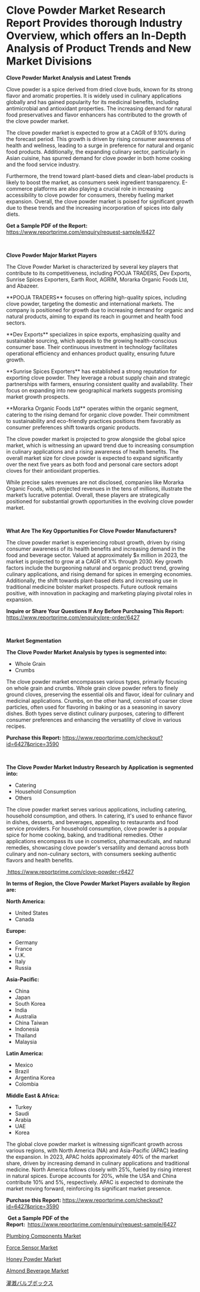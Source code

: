 <p><h1>Clove Powder Market Research Report Provides thorough Industry Overview, which offers an In-Depth Analysis of Product Trends and New Market Divisions</h1></p><p><strong>Clove Powder Market Analysis and Latest Trends</strong></p>
<p><p>Clove powder is a spice derived from dried clove buds, known for its strong flavor and aromatic properties. It is widely used in culinary applications globally and has gained popularity for its medicinal benefits, including antimicrobial and antioxidant properties. The increasing demand for natural food preservatives and flavor enhancers has contributed to the growth of the clove powder market.</p><p>The clove powder market is expected to grow at a CAGR of 9.10% during the forecast period. This growth is driven by rising consumer awareness of health and wellness, leading to a surge in preference for natural and organic food products. Additionally, the expanding culinary sector, particularly in Asian cuisine, has spurred demand for clove powder in both home cooking and the food service industry.</p><p>Furthermore, the trend toward plant-based diets and clean-label products is likely to boost the market, as consumers seek ingredient transparency. E-commerce platforms are also playing a crucial role in increasing accessibility to clove powder for consumers, thereby fueling market expansion. Overall, the clove powder market is poised for significant growth due to these trends and the increasing incorporation of spices into daily diets.</p></p>
<p><strong>Get a Sample PDF of the Report:&nbsp;</strong> <a href="https://www.reportprime.com/enquiry/request-sample/6427">https://www.reportprime.com/enquiry/request-sample/6427</a></p>
<p>&nbsp;</p>
<p><strong>Clove Powder Major Market Players</strong></p>
<p><p>The Clove Powder Market is characterized by several key players that contribute to its competitiveness, including POOJA TRADERS, Dev Exports, Sunrise Spices Exporters, Earth Root, AGRIM, Morarka Organic Foods Ltd, and Abazeer. </p><p>**POOJA TRADERS** focuses on offering high-quality spices, including clove powder, targeting the domestic and international markets. The company is positioned for growth due to increasing demand for organic and natural products, aiming to expand its reach in gourmet and health food sectors.</p><p>**Dev Exports** specializes in spice exports, emphasizing quality and sustainable sourcing, which appeals to the growing health-conscious consumer base. Their continuous investment in technology facilitates operational efficiency and enhances product quality, ensuring future growth.</p><p>**Sunrise Spices Exporters** has established a strong reputation for exporting clove powder. They leverage a robust supply chain and strategic partnerships with farmers, ensuring consistent quality and availability. Their focus on expanding into new geographical markets suggests promising market growth prospects.</p><p>**Morarka Organic Foods Ltd** operates within the organic segment, catering to the rising demand for organic clove powder. Their commitment to sustainability and eco-friendly practices positions them favorably as consumer preferences shift towards organic products.</p><p>The clove powder market is projected to grow alongside the global spice market, which is witnessing an upward trend due to increasing consumption in culinary applications and a rising awareness of health benefits. The overall market size for clove powder is expected to expand significantly over the next five years as both food and personal care sectors adopt cloves for their antioxidant properties.</p><p>While precise sales revenues are not disclosed, companies like Morarka Organic Foods, with projected revenues in the tens of millions, illustrate the market’s lucrative potential. Overall, these players are strategically positioned for substantial growth opportunities in the evolving clove powder market.</p></p>
<p>&nbsp;</p>
<p><strong>What Are The Key Opportunities For Clove Powder Manufacturers?</strong></p>
<p><p>The clove powder market is experiencing robust growth, driven by rising consumer awareness of its health benefits and increasing demand in the food and beverage sector. Valued at approximately $x million in 2023, the market is projected to grow at a CAGR of X% through 2030. Key growth factors include the burgeoning natural and organic product trend, growing culinary applications, and rising demand for spices in emerging economies. Additionally, the shift towards plant-based diets and increasing use in traditional medicine bolster market prospects. Future outlook remains positive, with innovation in packaging and marketing playing pivotal roles in expansion.</p></p>
<p><strong>Inquire or Share Your Questions If Any Before Purchasing This Report:</strong> <a href="https://www.reportprime.com/enquiry/pre-order/6427">https://www.reportprime.com/enquiry/pre-order/6427</a></p>
<p>&nbsp;</p>
<p><strong>Market Segmentation</strong></p>
<p><strong>The Clove Powder Market Analysis by types is segmented into:</strong></p>
<p><ul><li>Whole Grain</li><li>Crumbs</li></ul></p>
<p><p>The clove powder market encompasses various types, primarily focusing on whole grain and crumbs. Whole grain clove powder refers to finely ground cloves, preserving the essential oils and flavor, ideal for culinary and medicinal applications. Crumbs, on the other hand, consist of coarser clove particles, often used for flavoring in baking or as a seasoning in savory dishes. Both types serve distinct culinary purposes, catering to different consumer preferences and enhancing the versatility of clove in various recipes.</p></p>
<p><strong>Purchase this Report:&nbsp;</strong><a href="https://www.reportprime.com/checkout?id=6427&price=3590">https://www.reportprime.com/checkout?id=6427&price=3590</a></p>
<p>&nbsp;</p>
<p><strong>The Clove Powder Market Industry Research by Application is segmented into:</strong></p>
<p><ul><li>Catering</li><li>Household Consumption</li><li>Others</li></ul></p>
<p><p>The clove powder market serves various applications, including catering, household consumption, and others. In catering, it's used to enhance flavor in dishes, desserts, and beverages, appealing to restaurants and food service providers. For household consumption, clove powder is a popular spice for home cooking, baking, and traditional remedies. Other applications encompass its use in cosmetics, pharmaceuticals, and natural remedies, showcasing clove powder's versatility and demand across both culinary and non-culinary sectors, with consumers seeking authentic flavors and health benefits.</p></p>
<p><a href="https://www.reportprime.com/clove-powder-r6427">&nbsp;https://www.reportprime.com/clove-powder-r6427</a></p>
<p><strong>In terms of Region, the Clove Powder Market Players available by Region are:</strong></p>
<p>
    <p> <strong> North America: </strong>
        <ul>
            <li>United States</li>
            <li>Canada</li>
        </ul>
        </p> 
    <p> <strong> Europe: </strong>
        <ul>
            <li>Germany</li>
            <li>France</li>
            <li>U.K.</li>
            <li>Italy</li>
            <li>Russia</li>
        </ul>
        </p> 
    <p> <strong> Asia-Pacific: </strong>
        <ul>
            <li>China</li>
            <li>Japan</li>
            <li>South Korea</li>
            <li>India</li>
            <li>Australia</li>
            <li>China Taiwan</li>
            <li>Indonesia</li>
            <li>Thailand</li>
            <li>Malaysia</li>
        </ul>
        </p> 
    <p> <strong> Latin America: </strong>
        <ul>
            <li>Mexico</li>
            <li>Brazil</li>
            <li>Argentina Korea</li>
            <li>Colombia</li>
        </ul>
        </p> 
    <p> <strong> Middle East & Africa: </strong>
        <ul>
            <li>Turkey</li>
            <li>Saudi</li>
            <li>Arabia</li>
            <li>UAE</li>
            <li>Korea</li>
        </ul>
    </p>
    </p>
<p><p>The global clove powder market is witnessing significant growth across various regions, with North America (NA) and Asia-Pacific (APAC) leading the expansion. In 2023, APAC holds approximately 40% of the market share, driven by increasing demand in culinary applications and traditional medicine. North America follows closely with 25%, fueled by rising interest in natural spices. Europe accounts for 20%, while the USA and China contribute 10% and 5%, respectively. APAC is expected to dominate the market moving forward, reinforcing its significant market presence.</p></p>
<p><strong>Purchase this Report: </strong><a href="https://www.reportprime.com/checkout?id=6427&price=3590">https://www.reportprime.com/checkout?id=6427&price=3590</a></p>
<p>&nbsp;<strong>Get a Sample PDF of the Report:&nbsp;&nbsp;</strong><a href="https://www.reportprime.com/enquiry/request-sample/6427">https://www.reportprime.com/enquiry/request-sample/6427</a></p>
<p><strong></strong></p>
<p><p><a href="https://medium.com/@theomorar08/emerging-market-trends-and-regional-analysis-of-plumbing-components-market-forecasted-for-period-953bfbdf45b1">Plumbing Components Market</a></p><p><a href="https://www.linkedin.com/pulse/force-sensor-industry-analysis-report-its-market-size-nncze?trackingId=%2Fg9CN2PcR7mlapRyezL8Gw%3D%3D">Force Sensor Market</a></p><p><a href="https://www.linkedin.com/pulse/honey-powder-market-forecasts-trends-impact-analysis-2024--dvp2e?trackingId=yURdKqi4QWOMC3gCvptFHw%3D%3D">Honey Powder Market</a></p><p><a href="https://github.com/CliffMedina6/Market-Research-Report-List-6/blob/main/almond-beverage-market.md">Almond Beverage Market</a></p><p><a href="https://medium.com/@sashabeier2023/%E5%B8%82%E5%A0%B4%E4%BA%88%E6%B8%AC-%E5%85%A8%E7%90%83%E7%81%8C%E6%BC%91%E3%83%90%E3%83%AB%E3%83%96%E3%83%9C%E3%83%83%E3%82%AF%E3%82%B9%E3%81%AE%E3%83%88%E3%83%AC%E3%83%B3%E3%83%89%E3%81%A8%E5%BD%B1%E9%9F%BF%E5%88%86%E6%9E%90-2024%E5%B9%B4-2031%E5%B9%B4-%E7%94%A8%E9%80%94%E5%88%A5-%E4%BD%8F%E5%AE%85-%E5%95%86%E6%A5%AD-%E3%81%8A%E3%82%88%E3%81%B3%E3%82%BF%E3%82%A4%E3%83%97%E5%88%A5-%E5%86%86%E5%BD%A2%E3%83%9C%E3%83%83%E3%82%AF%E3%82%B9-%E5%9B%9B%E8%A7%92%E5%BD%A2%E3%83%9C%E3%83%83%E3%82%AF%E3%82%B9-%E3%81%9D%E3%81%AE%E4%BB%96-eff598b23e35">灌漑バルブボックス</a></p></p>